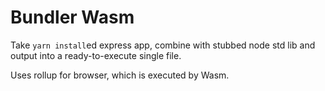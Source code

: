 # Bundler Wasm

Take `yarn install`ed express app, combine with stubbed node std lib and output into a ready-to-execute single file.

Uses rollup for browser, which is executed by Wasm.
